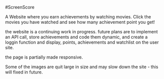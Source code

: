 #ScreenScore

A Website where you earn achievements by watching movies. Click the movies you have watched and see how many achievement point you get!

the website is a continuing work in progress.
future plans are to implement an API call, store achievements and code them dynamic, and create a loggin function and display, points, achievements and watchlist on the user site.

the page is partially made responsive.

Some of the images are quit large in size and may slow down the site - this will fixed in future.
